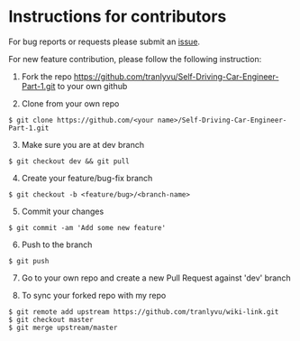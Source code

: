 # **Instructions for contributors**

For bug reports or requests please submit an [issue](https://github.com/tranlyvu/Self-Driving-Car-Engineer-Part-1/issues).

For new feature contribution, please follow the following instruction:

1. Fork the repo https://github.com/tranlyvu/Self-Driving-Car-Engineer-Part-1.git to your own github

2. Clone from your own repo

`$ git clone https://github.com/<your name>/Self-Driving-Car-Engineer-Part-1.git`

3. Make sure you are at dev branch 

`$ git checkout dev && git pull`

4. Create your feature/bug-fix branch

`$ git checkout -b <feature/bug>/<branch-name>`

5. Commit your changes 

`$ git commit -am 'Add some new feature'`

6. Push to the branch 

`$ git push`

7. Go to your own repo and create a new Pull Request against 'dev' branch

8. To sync your forked repo with my repo

```
$ git remote add upstream https://github.com/tranlyvu/wiki-link.git
$ git checkout master
$ git merge upstream/master
```